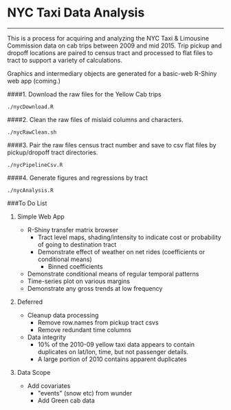 # NYC Taxi Data Analysis
***
This is a process for acquiring and analyzing the NYC Taxi & Limousine Commission data on cab trips between 2009 and mid 2015. Trip pickup and dropoff locations are paired to census tract and processed to flat files to tract to support a variety of calculations.

Graphics and intermediary objects are generated for a basic-web R-Shiny web app (coming.)

####1. Download the raw files for the Yellow Cab trips

`./nycDownload.R`

####2. Clean the raw files of mislaid columns and characters.

`./nycRawClean.sh`

####3. Pair the raw files census tract number and save to csv flat files by pickup/dropoff tract directories.

`./nycPipelineCsv.R`

####4. Generate figures and regressions by tract

`./nycAnalysis.R`

###To Do List

1. Simple Web App
    + R-Shiny transfer matrix browser
        + Tract level maps, shading/intensity to indicate cost or probability of going to destination tract
        + Demonstrate effect of weather on net rides (coefficients or conditional means)
          + Binned coefficients
    + Demonstrate conditional means of regular temporal patterns
    + Time-series plot on various margins
    + Demonstrate any gross trends at low frequency

2. Deferred
    * Cleanup data processing
        * Remove row.names from pickup tract csvs
        * Remove redundant time columns
    * Data integrity
        * 10% of the 2010-09 yellow taxi data appears to contain duplicates on lat/lon, time, but not passenger details.
        * A large portion of 2010 contains apparent duplicates
3. Data Scope
    * Add covariates
        * "events" (snow etc) from wunder
        * Add Green cab data

